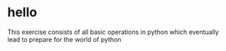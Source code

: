 # hello
This exercise consists of all basic operations in python which eventually lead to prepare for the world of python
